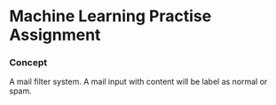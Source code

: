 # Machine Learning Practise Assignment

### Concept
  
  A mail filter system. A mail input with content will be label as normal or spam.

